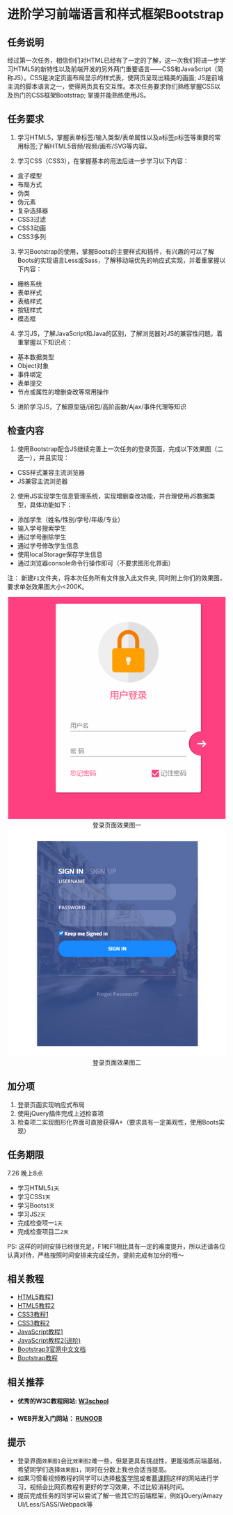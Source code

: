 # 进阶学习前端语言和样式框架Bootstrap

## 任务说明
经过第一次任务，相信你们对HTML已经有了一定的了解，这一次我们将进一步学习HTML5的新特性以及前端开发的另外两门重要语言——CSS和JavaScript（简称JS）。CSS是决定页面布局显示的样式表，使网页呈现出精美的画面; JS是前端主流的脚本语言之一，使得网页具有交互性。本次任务要求你们熟练掌握CSS以及热门的CSS框架Bootstrap; 掌握并能熟练使用JS。

## 任务要求
1. 学习HTML5，掌握表单标签/输入类型/表单属性以及a标签p标签等重要的常用标签;了解HTML5音频/视频/画布/SVG等内容。

2. 学习CSS（CSS3），在掌握基本的用法后进一步学习以下内容：
 - 盒子模型
 - 布局方式
 - 伪类
 - 伪元素
 - 复杂选择器
 - CSS3过滤
 - CSS3动画
 - CSS3多列

3. 学习Bootstrap的使用，掌握Boots的主要样式和插件，有兴趣的可以了解Boots的实现语言Less或Sass，了解移动端优先的响应式实现，并着重掌握以下内容：
 - 栅格系统
 - 表单样式
 - 表格样式
 - 按钮样式
 - 模态框

4. 学习JS，了解JavaScript和Java的区别，了解浏览器对JS的兼容性问题。着重掌握以下知识点：
 - 基本数据类型
 - Object对象
 - 事件绑定
 - 表单提交
 - 节点或属性的增删查改等常用操作

5. 进阶学习JS，了解原型链/闭包/高阶函数/Ajax/事件代理等知识

## 检查内容
1. 使用Bootstrap配合JS继续完善上一次任务的登录页面，完成以下效果图（二选一），并且实现：
 - CSS样式兼容主流浏览器
 - JS兼容主流浏览器
2. 使用JS实现学生信息管理系统，实现增删查改功能，并合理使用JS数据类型，具体功能如下：
 - 添加学生（姓名/性别/学号/年级/专业）
 - 输入学号搜索学生
 - 通过学号删除学生
 - 通过学号修改学生信息
 - 使用localStorage保存学生信息
 - 通过浏览器console命令行操作即可（不要求图形化界面）

注： 新建`F1`文件夹，将本次任务所有文件放入此文件夹, 同时附上你们的效果图，要求单张效果图大小<200K。

<center>
  <img src="images/loginDemo1.gif" width="500" alt="登录界面Demo2"/></br>
  <span>登录页面效果图一</span>

  <img src="images/loginDemo2.png" width="680" alt="登录界面Demo2"/>
  <span>登录页面效果图二</span>
</center>

## 加分项
1. 登录页面实现响应式布局
2. 使用jQuery插件完成上述检查项
3. 检查项二实现图形化界面可直接获得A+（要求具有一定美观性，使用Boots实现）

## 任务期限
7.26 晚上8点

- 学习HTML5`1天`
- 学习CSS`1天`
- 学习Boots`1天`
- 学习JS`2天`
- 完成检查项一`1天`
- 完成检查项目二`2天`

PS: 这样的时间安排已经很充足，F1和F1相比具有一定的难度提升，所以还请各位认真对待，严格按照时间安排来完成任务。提前完成有加分的哦～

## 相关教程
- [HTML5教程1](http://www.w3school.com.cn/html5/index.asp)
- [HTML5教程2](https://www.runoob.com/html/html5-intro.html)
- [CSS3教程1](http://www.w3school.com.cn/css3/index.asp)
- [CSS3教程2](https://www.runoob.com/css3/css3-tutorial.html)
- [JavaScript教程1](http://www.w3school.com.cn/js/index.asp)
- [JavaScript教程2(进阶)](https://www.liaoxuefeng.com/wiki/001434446689867b27157e896e74d51a89c25cc8b43bdb3000)
- [Bootstrap3官网中文文档](http://v3.bootcss.com/)
- [Bootstrap教程](https://www.runoob.com/bootstrap/bootstrap-tutorial.html)

## 相关推荐
- #### 优秀的W3C教程网站: [W3school](http://www.w3school.com.cn/html5/index.asp)
- #### WEB开发入门网站： [RUNOOB](https://www.runoob.com/)

## 提示
- 登录界面`效果图1`会比`效果图2`难一些，但是更具有挑战性，更能锻炼前端基础，希望同学们选择`效果图1`，同时在分数上我也会适当提高。
- 如果习惯看视频教程的同学可以选择[极客学院](http://www.jikexueyuan.com/)或者[慕课网](http://www.imooc.com/)这样的网站进行学习，视频会比网页教程有更好的学习效果，不过比较消耗时间。
- 提前完成任务的同学可以尝试了解一些其它的前端框架，例如jQuery/Amazy UI/Less/SASS/Webpack等
